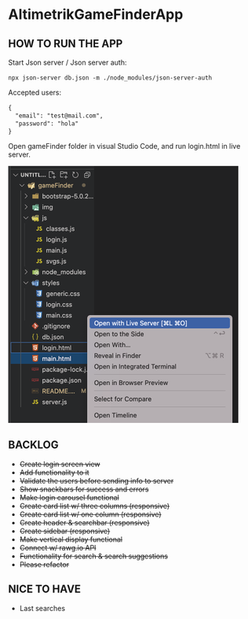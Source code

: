 # **AltimetrikGameFinderApp**

## HOW TO RUN THE APP

Start Json server / Json server auth:

```
npx json-server db.json -m ./node_modules/json-server-auth
```

Accepted users:

```
{
  "email": "test@mail.com",
  "password": "hola"
}
```

Open gameFinder folder in visual Studio Code, and run login.html in live server.

![How to go live](img/run_the_app.png)

## BACKLOG

- ~~Create login screen view~~
- ~~Add functionality to it~~
- ~~Validate the users before sending info to server~~
- ~~Show snackbars for success and errors~~
- ~~Make login carousel functional~~
- ~~Create card list w/ three columns (responsive)~~
- ~~Create card list w/ one column (responsive)~~
- ~~Create header & searchbar (responsive)~~
- ~~Create sidebar (responsive)~~
- ~~Make vertical display functional~~
- ~~Connect w/ rawg.io API~~
- ~~Functionality for search & search suggestions~~
- ~~Please refactor~~

## NICE TO HAVE

- Last searches
